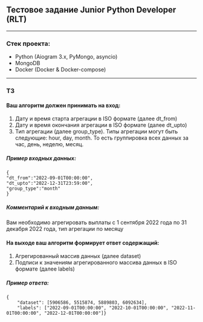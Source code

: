 ## Тестовое задание Junior Python Developer (RLT)

<hr>

### Стек проекта:
* Python (Aiogram 3.x, PyMongo, asyncio)
* MongoDB
* Docker (Docker & Docker-compose)

<hr>

### ТЗ
#### Ваш алгоритм должен принимать на вход:
1. Дату и время старта агрегации в ISO формате (далее dt_from)
2. Дату и время окончания агрегации в ISO формате (далее dt_upto)
3. Тип агрегации (далее group_type). Типы агрегации могут быть следующие: hour, day, month. То есть группировка всех данных за час, день, неделю, месяц.

##### Пример входных данных:
```
{
"dt_from":"2022-09-01T00:00:00",
"dt_upto":"2022-12-31T23:59:00",
"group_type":"month"
}
```

##### Комментарий к входным данным: 
Вам необходимо агрегировать выплаты с 1 сентября 2022 года по 31 декабря 2022 года, тип агрегации по месяцу


#### На выходе ваш алгоритм формирует ответ содержащий:
1. Агрегированный массив данных (далее dataset)
2. Подписи к значениям агрегированного массива данных в ISO формате (далее labels)

##### Пример ответа:

```
{
    "dataset": [5906586, 5515874, 5889803, 6092634], 
    "labels": ["2022-09-01T00:00:00", "2022-10-01T00:00:00", "2022-11-01T00:00:00", "2022-12-01T00:00:00"]}
```
